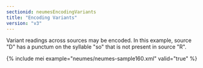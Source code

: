 ```yaml
---
sectionid: neumesEncodingVariants
title: "Encoding Variants"
version: "v3"
---
```


Variant readings across sources may be encoded. In this example, source "D" has a
punctum
on the syllable "so" that is not present in source "R".

{% include mei example="neumes/neumes-sample160.xml" valid="true" %}
